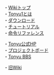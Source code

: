 ・[Wikiトップ](./)  
・[Tonyu1とは](./about.md)  
・[ダウンロード](./download.md)  
・[チュートリアル](./tutorial.md)  
・[命令リファレンス](./reference.md)  

・[Tonyu公式HP](https://www.tonyu.jp/)  
・[プロジェクトボード](https://www.tonyu.jp/project/top.cgi)  
・[Tonyu BBS](http://www.tonyu.jp/joyful/joyful.cgi)  

・[旧Wiki](http://hoge1e3.sakura.ne.jp/tonyu/wiki/)
